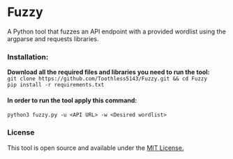 # Fuzzy 
A Python tool that fuzzes an API endpoint with a provided wordlist using the argparse and requests libraries.

### Installation:
**Download all the required files and libraries you need to run the tool:** <br>
`git clone https://github.com/Toothless5143/Fuzzy.git && cd Fuzzy`\
`pip install -r requirements.txt`

#### In order to run the tool apply this command:
`python3 fuzzy.py -u <API URL> -w <Desired wordlist>`

### License
This tool is open source and available under the [MIT License.](/LICENSE.md)
